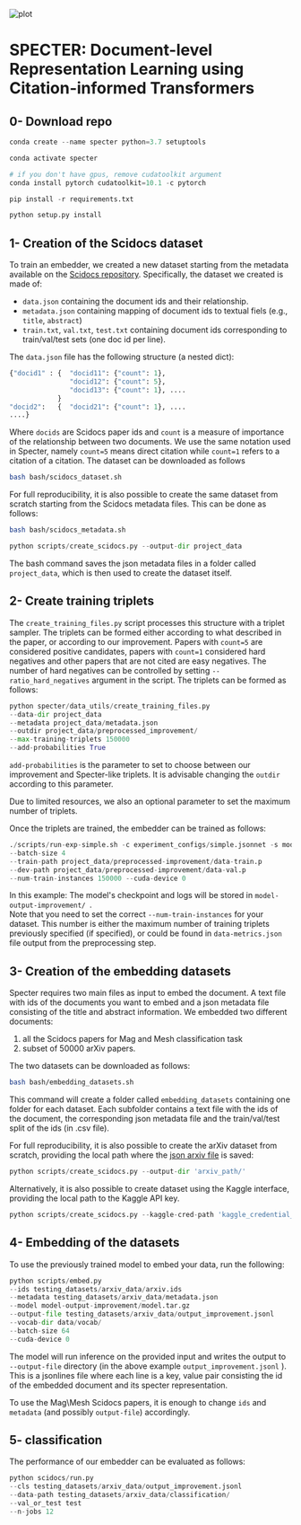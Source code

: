 ![plot](https://i.ibb.co/3TC1WmG/specter-logo-cropped.png)

# SPECTER: Document-level Representation Learning using Citation-informed Transformers

## 0- Download repo

```python
conda create --name specter python=3.7 setuptools  

conda activate specter  

# if you don't have gpus, remove cudatoolkit argument
conda install pytorch cudatoolkit=10.1 -c pytorch   

pip install -r requirements.txt  

python setup.py install
```

## 1- Creation of the Scidocs dataset
To train an embedder, we created a new dataset starting from the metadata available on the [Scidocs repository](https://github.com/allenai/scidocs). Specifically, the dataset we created is made of:

* `data.json` containing the document ids and their relationship.  
* `metadata.json` containing mapping of document ids to textual fiels (e.g., `title`, `abstract`)
* `train.txt`, `val.txt`, `test.txt` containing document ids corresponding to train/val/test sets (one doc id per line).

The `data.json` file has the following structure (a nested dict):  
```python
{"docid1" : {  "docid11": {"count": 1}, 
               "docid12": {"count": 5},
               "docid13": {"count": 1}, ....
            }
"docid2":   {  "docid21": {"count": 1}, ....
....}
```

Where `docids` are Scidocs paper ids and `count` is a measure of importance of the relationship between two documents. We use the same notation used in Specter, namely `count=5` means direct citation while `count=1` refers to a citation of a citation. The dataset can be downloaded as follows

```bash
bash bash/scidocs_dataset.sh 
```

For full reproducibility, it is also possible to create the same dataset from scratch starting from the Scidocs metadata files. This can be done as follows:

```bash
bash bash/scidocs_metadata.sh 
```

```python
python scripts/create_scidocs.py --output-dir project_data
```
The bash command saves the json metadata files in a folder called `project_data`, which is then used to create the dataset itself.

## 2- Create training triplets
The `create_training_files.py` script processes this structure with a triplet sampler. The triplets can be formed either according to what described in the paper, or according to our improvement. Papers with `count=5` are considered positive candidates, papers with `count=1` considered hard negatives and other papers that are not cited are easy negatives. The number of hard negatives can be controlled by setting `--ratio_hard_negatives` argument in the script. The triplets can be formed as follows:
  
```python
python specter/data_utils/create_training_files.py 
--data-dir project_data 
--metadata project_data/metadata.json 
--outdir project_data/preprocessed_improvement/ 
--max-training-triplets 150000 
--add-probabilities True 
```

`add-probabilities` is the parameter to set to choose between our improvement and Specter-like triplets.  It is advisable changing the `outdir` according to this parameter.

Due to limited resources, we also an optional parameter to set the maximum number of triplets.

Once the triplets are trained, the embedder can be trained as follows:

```python
./scripts/run-exp-simple.sh -c experiment_configs/simple.jsonnet -s model-output-improvement/ --num-epochs 2 
--batch-size 4 
--train-path project_data/preprocessed-improvement/data-train.p 
--dev-path project_data/preprocessed-improvement/data-val.p 
--num-train-instances 150000 --cuda-device 0

```

In this example: The model's checkpoint and logs will be stored in `model-output-improvement/ `.  
Note that you need to set the correct `--num-train-instances` for your dataset. This number is either the maximum number of training triplets previously specified (if specified), or could be found in `data-metrics.json` file output from the preprocessing step. 

## 3- Creation of the embedding datasets
Specter requires two main files as input to embed the document. A text file with ids of the documents you want to embed and a json metadata file consisting of the title and abstract information. We embedded two different documents:
1. all the Scidocs papers for Mag and Mesh classification task
2. subset of 50000 arXiv papers.

The two datasets can be downloaded as follows:
```bash
bash bash/embedding_datasets.sh 
```
This command will create a folder called `embedding_datasets` containing one folder for each dataset. Each subfolder contains a text file with the ids of the document, the corresponding json metadata file and the train/val/test split of the ids (in .csv file).

For full reproducibility, it is also possible to create the arXiv dataset from scratch, providing the local path where the [json arxiv file](https://www.kaggle.com/datasets/Cornell-University/arxiv) is saved:
```python
python scripts/create_scidocs.py --output-dir 'arxiv_path/'
```
Alternatively, it is also possible to create dataset using the Kaggle interface, providing the local path to the Kaggle API key.
```python
python scripts/create_scidocs.py --kaggle-cred-path 'kaggle_credential_path/'
```

## 4- Embedding of the datasets
To use the previously trained model to embed your data, run the following:

```python
python scripts/embed.py 
--ids testing_datasets/arxiv_data/arxiv.ids
--metadata testing_datasets/arxiv_data/metadata.json
--model model-output-improvement/model.tar.gz
--output-file testing_datasets/arxiv_data/output_improvement.jsonl 
--vocab-dir data/vocab/ 
--batch-size 64 
--cuda-device 0

```
The model will run inference on the provided input and writes the output to `--output-file` directory (in the above example `output_improvement.jsonl` ).  
This is a jsonlines file where each line is a key, value pair consisting the id of the embedded document and its specter representation.

To use the Mag\Mesh Scidocs papers, it is enough to change `ids` and `metadata` (and possibly `output-file`) accordingly.

## 5- classification
The performance of our embedder can be evaluated as follows:

```python
python scidocs/run.py 
--cls testing_datasets/arxiv_data/output_improvement.jsonl 
--data-path testing_datasets/arxiv_data/classification/ 
--val_or_test test 
--n-jobs 12
```
